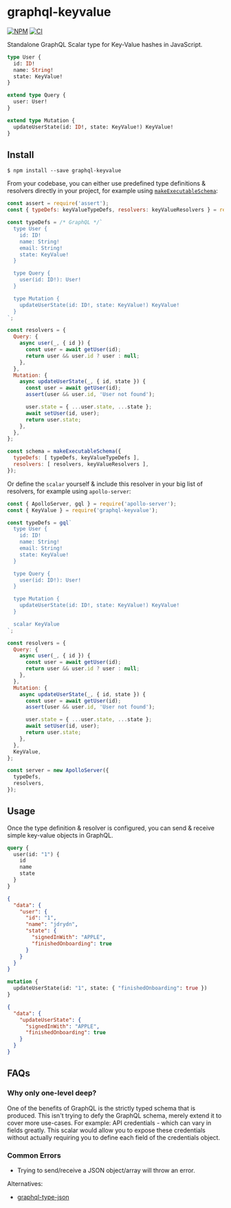 # graphql-keyvalue

[![NPM](https://badge.fury.io/js/graphql-keyvalue.svg)](https://npm.im/graphql-keyvalue)
[![CI](https://github.com/someimportantcompany/graphql-keyvalue/actions/workflows/ci.yml/badge.svg)](https://github.com/someimportantcompany/graphql-keyvalue/actions/workflows/ci.yml)
<!-- [![Coverage](https://coveralls.io/repos/github/someimportantcompany/graphql-keyvalue/badge.svg?branch=master)](https://coveralls.io/github/someimportantcompany/graphql-keyvalue?branch=master) -->

Standalone GraphQL Scalar type for Key-Value hashes in JavaScript.

```graphql
type User {
  id: ID!
  name: String!
  state: KeyValue!
}

extend type Query {
  user: User!
}

extend type Mutation {
  updateUserState(id: ID!, state: KeyValue!) KeyValue!
}
```

## Install

```
$ npm install --save graphql-keyvalue
```

From your codebase, you can either use predefined type definitions & resolvers directly in your project, for example using [`makeExecutableSchema`](https://npm.im/graphql-tools):

```javascript
const assert = require('assert');
const { typeDefs: keyValueTypeDefs, resolvers: keyValueResolvers } = require('graphql-keyvalue');

const typeDefs = /* GraphQL */`
  type User {
    id: ID!
    name: String!
    email: String!
    state: KeyValue!
  }

  type Query {
    user(id: ID!): User!
  }

  type Mutation {
    updateUserState(id: ID!, state: KeyValue!) KeyValue!
  }
`;

const resolvers = {
  Query: {
    async user(_, { id }) {
      const user = await getUser(id);
      return user && user.id ? user : null;
    },
  },
  Mutation: {
    async updateUserState(_, { id, state }) {
      const user = await getUser(id);
      assert(user && user.id, 'User not found');

      user.state = { ...user.state, ...state };
      await setUser(id, user);
      return user.state;
    },
  },
};

const schema = makeExecutableSchema({
  typeDefs: [ typeDefs, keyValueTypeDefs ],
  resolvers: [ resolvers, keyValueResolvers ],
});
```

Or define the `scalar` yourself & include this resolver in your big list of resolvers, for example using `apollo-server`:

```javascript
const { ApolloServer, gql } = require('apollo-server');
const { KeyValue } = require('graphql-keyvalue');

const typeDefs = gql`
  type User {
    id: ID!
    name: String!
    email: String!
    state: KeyValue!
  }

  type Query {
    user(id: ID!): User!
  }

  type Mutation {
    updateUserState(id: ID!, state: KeyValue!) KeyValue!
  }

  scalar KeyValue
`;

const resolvers = {
  Query: {
    async user(_, { id }) {
      const user = await getUser(id);
      return user && user.id ? user : null;
    },
  },
  Mutation: {
    async updateUserState(_, { id, state }) {
      const user = await getUser(id);
      assert(user && user.id, 'User not found');

      user.state = { ...user.state, ...state };
      await setUser(id, user);
      return user.state;
    },
  },
  KeyValue,
};

const server = new ApolloServer({
  typeDefs,
  resolvers,
});
```

## Usage

Once the type definition & resolver is configured, you can send & receive simple key-value objects in GraphQL.

```graphql
query {
  user(id: "1") {
    id
    name
    state
  }
}
```
```json
{
  "data": {
    "user": {
      "id": "1",
      "name": "jdrydn",
      "state": {
        "signedInWith": "APPLE",
        "finishedOnboarding": true
      }
    }
  }
}
```

```graphql
mutation {
  updateUserState(id: "1", state: { "finishedOnboarding": true })
}
```
```json
{
  "data": {
    "updateUserState": {
      "signedInWith": "APPLE",
      "finishedOnboarding": true
    }
  }
}
```

## FAQs

### Why only one-level deep?

One of the benefits of GraphQL is the strictly typed schema that is produced. This isn't trying to defy the GraphQL schema, merely extend it to cover more use-cases. For example: API credentials - which can vary in fields greatly. This scalar would allow you to expose these credentials without actually requiring you to define each field of the credentials object.

### Common Errors

- Trying to send/receive a JSON object/array will throw an error.

Alternatives:

- [graphql-type-json](https://npmjs.im/graphql-type-json)
